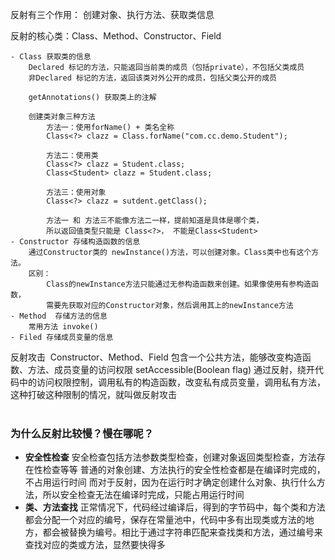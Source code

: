 反射有三个作用：
	创建对象、执行方法、获取类信息

反射的核心类：Class、Method、Constructor、Field

	- Class 获取类的信息
		Declared 标记的方法，只能返回当前类的成员（包括private），不包括父类成员
		非Declared 标记的方法，返回该类对外公开的成员，包括父类公开的成员
	
		getAnnotations() 获取类上的注解
		
		创建类对象三种方法
			方法一：使用forName() + 类名全称
			Class<?> clazz = Class.forName("com.cc.demo.Student");
			
			方法二：使用类
			Class<?> clazz = Student.class;
			Class<Student> clazz = Student.class;
			
			方法三：使用对象
			Class<?> clazz = sutdent.getClass();
	
			方法一 和 方法三不能像方法二一样，提前知道是具体是哪个类，
			所以返回值类型只能是 Class<?>， 不能是Class<Student>
	- Constructor 存储构造函数的信息
		通过Constructor类的 newInstance()方法，可以创建对象。Class类中也有这个方法。
		区别：
			Class的newInstance方法只能通过无参构造函数来创建。如果像使用有参构造函数，
			需要先获取对应的Constructor对象，然后调用其上的newInstance方法
	- Method  存储方法的信息
		常用方法 invoke()
	- Filed 存储成员变量的信息

反射攻击
​	Constructor、Method、Field 包含一个公共方法，能够改变构造函数、方法、成员变量的访问权限  setAccessible(Boolean flag)
​	通过反射，绕开代码中的访问权限控制，调用私有的构造函数，改变私有成员变量，调用私有方法，这种打破这种限制的情况，就叫做反射攻击
​	
​	

### 为什么反射比较慢？慢在哪呢？
- **安全性检查**
​		安全检查包括方法参数类型检查，创建对象返回类型检查，方法存在性检查等等
​		普通的对象创建、方法执行的安全性检查都是在编译时完成的，不占用运行时间
​		而对于反射，因为在运行时才确定创建什么对象、执行什么方法，所以安全检查无法在编译时完成，只能占用运行时间
- **类、方法查找**
​		正常情况下，代码经过编译后，得到的字节码中，每个类和方法都会分配一个对应的编号，保存在常量池中，代码中多有出现类或方法的地方，都会被替换为编号。相比于通过字符串匹配来查找类和方法，通过编号来查找对应的类或方法，显然要快得多
​	